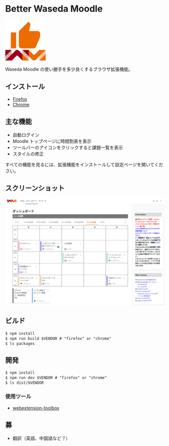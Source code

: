 # Better Waseda Moodle

<img src="https://raw.githubusercontent.com/mkihr-ojisan/better-waseda-moodle/main/src/res/images/icon.svg" alt="Better Waseda Moodle" width="128">

Waseda Moodle の使い勝手を多少良くするブラウザ拡張機能。

## インストール

-   [Firefox](https://github.com/mkihr-ojisan/better-waseda-moodle/releases/download/v0.7.0/better-waseda-moodle-v0.7.0-firefox.xpi)
-   [Chrome](https://chrome.google.com/webstore/detail/better-waseda-moodle/omijfabnmlifcmmghegpbmoieibfbmmj)

## 主な機能

-   自動ログイン
-   Moodle トップページに時間割表を表示
-   ツールバーのアイコンをクリックすると課題一覧を表示
-   スタイルの修正

すべての機能を見るには、拡張機能をインストールして設定ページを開いてください。

## スクリーンショット

![ダッシュボード](https://raw.githubusercontent.com/mkihr-ojisan/better-waseda-moodle/main/readme-images/dashboard.png "ダッシュボード")

## ビルド

```console
$ npm install
$ npm run build $VENDOR # "firefox" or "chrome"
$ ls packages
```

## 開発

```console
$ npm install
$ npm run dev $VENDOR # "firefox" or "chrome"
$ ls dist/$VENDOR
```

### 使用ツール

-   [webextension-toolbox](https://github.com/webextension-toolbox/webextension-toolbox)

## 募

-   翻訳（英語、中国語など？）

